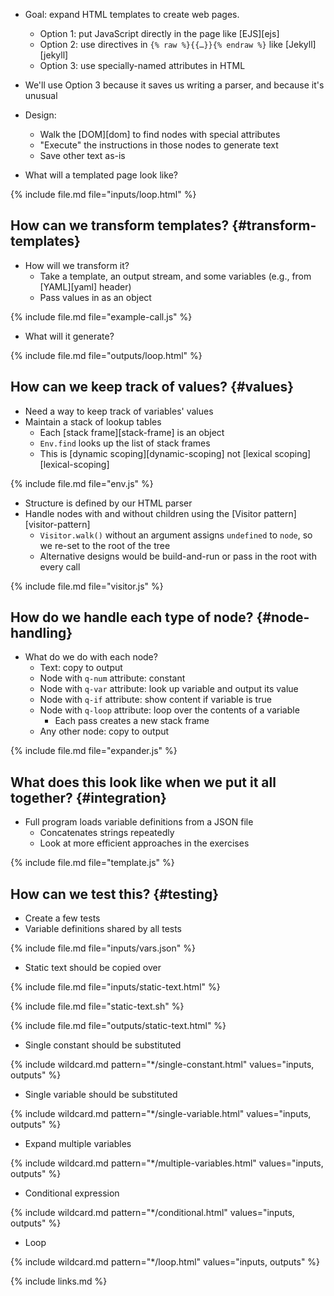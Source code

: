 ---
---

-   Goal: expand HTML templates to create web pages.
    -   Option 1: put JavaScript directly in the page like [EJS][ejs]
    -   Option 2: use directives in `{% raw %}{{…}}{% endraw %}` like [Jekyll][jekyll]
    -   Option 3: use specially-named attributes in HTML
-   We'll use Option 3 because it saves us writing a parser, and because it's unusual
-   Design:
    -   Walk the [DOM][dom] to find nodes with special attributes
    -   "Execute" the instructions in those nodes to generate text
    -   Save other text as-is

-   What will a templated page look like?

{% include file.md file="inputs/loop.html" %}

## How can we transform templates? {#transform-templates}

-   How will we transform it?
    -   Take a template, an output stream, and some variables (e.g., from [YAML][yaml] header)
    -   Pass values in as an object

{% include file.md file="example-call.js" %}

-   What will it generate?

{% include file.md file="outputs/loop.html" %}

## How can we keep track of values? {#values}

-   Need a way to keep track of variables' values
-   Maintain a stack of lookup tables
    -   Each [stack frame][stack-frame] is an object
    -   `Env.find` looks up the list of stack frames
    -   This is [dynamic scoping][dynamic-scoping] not [lexical scoping][lexical-scoping]

{% include file.md file="env.js" %}

-   Structure is defined by our HTML parser
-   Handle nodes with and without children using the [Visitor pattern][visitor-pattern]
    -   `Visitor.walk()` without an argument assigns `undefined` to `node`, so we re-set to the root of the tree
    -   Alternative designs would be build-and-run or pass in the root with every call

{% include file.md file="visitor.js" %}

## How do we handle each type of node? {#node-handling}

-   What do we do with each node?
    -   Text: copy to output
    -   Node with `q-num` attribute: constant
    -   Node with `q-var` attribute: look up variable and output its value
    -   Node with `q-if` attribute: show content if variable is true
    -   Node with `q-loop` attribute: loop over the contents of a variable
        -   Each pass creates a new stack frame
    -   Any other node: copy to output

{% include file.md file="expander.js" %}

## What does this look like when we put it all together? {#integration}

-   Full program loads variable definitions from a JSON file
    -   Concatenates strings repeatedly
    -   Look at more efficient approaches in the exercises

{% include file.md file="template.js" %}

## How can we test this? {#testing}

-   Create a few tests
-   Variable definitions shared by all tests

{% include file.md file="inputs/vars.json" %}

-   Static text should be copied over

{% include file.md file="inputs/static-text.html" %}

{% include file.md file="static-text.sh" %}

{% include file.md file="outputs/static-text.html" %}

-   Single constant should be substituted

{% include wildcard.md pattern="*/single-constant.html" values="inputs, outputs" %}

-   Single variable should be substituted

{% include wildcard.md pattern="*/single-variable.html" values="inputs, outputs" %}

-   Expand multiple variables

{% include wildcard.md pattern="*/multiple-variables.html" values="inputs, outputs" %}

-   Conditional expression

{% include wildcard.md pattern="*/conditional.html" values="inputs, outputs" %}

-   Loop

{% include wildcard.md pattern="*/loop.html" values="inputs, outputs" %}

{% include links.md %}
